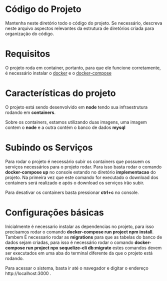 # Código do Projeto
 
Mantenha neste diretório todo o código do projeto. Se necessário, descreva neste arquivo aspectos relevantes da estrutura de diretórios criada para organização do código.
 
# Requisitos
 
O projeto roda em container, portanto, para que ele funcione corretamente, é necessário instalar o [docker](https://docs.docker.com/get-docker/) e o [docker-compose](https://docs.docker.com/compose/install/)
 
# Características do projeto
 
O projeto está sendo desenvolvido em **node** tendo sua infraestrutura rodando em **containers**.
 
Sobre os containers, estamos utilizando duas imagens, uma imagem contem o **node** e a outra contém o banco de dados **mysql**
 
# Subindo os Serviços
 
Para rodar o projeto é necessário subir os containers que possuem os serviços necessários para o projeto rodar. Para isso basta rodar o comando **docker-compose up** no console estando no diretório **implementacao** do projeto. Na primeira vez que este comando for executado o download dos containers será realizado e após o download os serviços irão subir.
 
Para desativar os containers basta pressionar **ctrl+c** no console.
 
# Configurações básicas
 
Inicialmente é necessario instalar as dependencias no projeto, para isso precisamos rodar o comando **docker-compose run project npm install**. Tambem É necessario rodar as **migrations** para que as tabelas do banco de dados sejam criadas, para isso é necessário rodar o comando **docker-compose run project npx sequelize-cli db:migrate** estes comandos devem ser executados em uma aba do terminal diferente da que o projeto está rodando.

Para acessar o sistema, basta ir até o navegador e digitar o endereço http://localhost:3000 .
